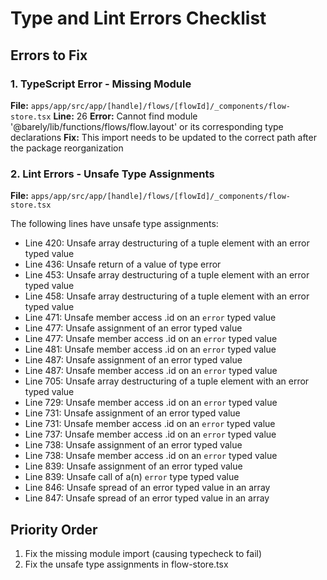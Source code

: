# Type and Lint Errors Checklist

## Errors to Fix

### 1. TypeScript Error - Missing Module
**File:** `apps/app/src/app/[handle]/flows/[flowId]/_components/flow-store.tsx`
**Line:** 26
**Error:** Cannot find module '@barely/lib/functions/flows/flow.layout' or its corresponding type declarations
**Fix:** This import needs to be updated to the correct path after the package reorganization

### 2. Lint Errors - Unsafe Type Assignments
**File:** `apps/app/src/app/[handle]/flows/[flowId]/_components/flow-store.tsx`

The following lines have unsafe type assignments:
- Line 420: Unsafe array destructuring of a tuple element with an error typed value
- Line 436: Unsafe return of a value of type error
- Line 453: Unsafe array destructuring of a tuple element with an error typed value
- Line 458: Unsafe array destructuring of a tuple element with an error typed value
- Line 471: Unsafe member access .id on an `error` typed value
- Line 477: Unsafe assignment of an error typed value
- Line 477: Unsafe member access .id on an `error` typed value
- Line 481: Unsafe member access .id on an `error` typed value
- Line 487: Unsafe assignment of an error typed value
- Line 487: Unsafe member access .id on an `error` typed value
- Line 705: Unsafe array destructuring of a tuple element with an error typed value
- Line 729: Unsafe member access .id on an `error` typed value
- Line 731: Unsafe assignment of an error typed value
- Line 731: Unsafe member access .id on an `error` typed value
- Line 737: Unsafe member access .id on an `error` typed value
- Line 738: Unsafe assignment of an error typed value
- Line 738: Unsafe member access .id on an `error` typed value
- Line 839: Unsafe assignment of an error typed value
- Line 839: Unsafe call of a(n) `error` type typed value
- Line 846: Unsafe spread of an error typed value in an array
- Line 847: Unsafe spread of an error typed value in an array

## Priority Order
1. Fix the missing module import (causing typecheck to fail)
2. Fix the unsafe type assignments in flow-store.tsx